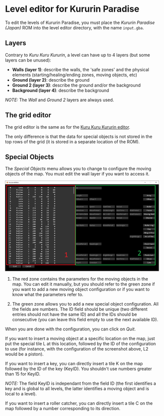 # Level editor for Kururin Paradise

To edit the levels of Kururin Paradise, you must place the *Kururin Paradise (Japan)* ROM into the level editor directory, with the name `input.gba`.

## Layers

Contrary to *Kuru Kuru Kururin*, a level can have up to 4 layers (but some layers can be unused):

- **Walls (layer 1)**: describe the walls, the 'safe zones' and the physical elements (starting/healing/ending zones, moving objects, etc)
- **Ground (layer 2)**: describe the ground
- **Ground 2 (layer 3)**: describe the ground and/or the background
- **Background (layer 4)**: describe the background

*NOTE:* The *Wall* and *Ground 2* layers are always used. 

## The grid editor

The grid editor is the same as for the [Kuru Kuru Kururin editor](./KuruKuruKururin.md).

The only difference is that the data for special objects is not stored in the top rows of the grid (it is stored in a separate location of the ROM).

## Special Objects

The *Special Objects* menu allows you to change to configure the moving objects of the map. You must edit the wall layer if you want to access it.

![objects](./kurupara_objects.png)

1. The red zone contains the parameters for the moving objects in the map. You can edit it manually, but you should refer to the green zone if you want to add a new moving object configuration or if you want to know what the parameters refer to.
 
2. The green zone allows you to add a new special object configuration. All the fields are numbers. The ID field should be unique (two different entries should not have the same ID) and all the IDs should be consecutive (you can leave this field empty to use the next available ID).

When you are done with the configuration, you can click on *Quit*.

If you want to insert a moving object at a specific location on the map, just put the special tile L at this location, followed by the ID of the configuration to use (for instance, with the configuration of the screenshot above, L2 would be a piston).

If you want to insert a key, you can directly insert a tile K on the map followed by the ID of the key (KeyID). You shouldn't use numbers greater than 15 for KeyID.

*NOTE:* The field KeyID is independant from the field ID (the first identifies a key and is global to all levels, the latter identifies a moving object and is local to a level).

If you want to insert a roller catcher, you can directly insert a tile C on the map followed by a number corresponding to its direction.

